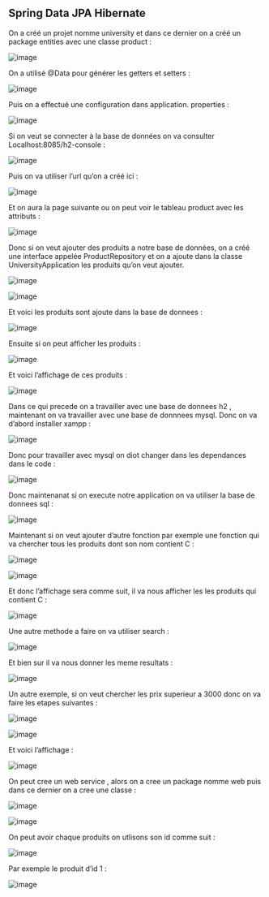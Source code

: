 Spring Data JPA Hibernate
---------------------------------------------------------------------------------------------------------------------------------



On a créé un projet nomme university et dans ce dernier on a créé un package entities avec une classe product :

![image](https://github.com/loubnabaroudi/BAROUDI_LOUBNA_JEE/assets/154988277/ae8379cb-6d87-439b-aade-80ac1286fa1b)


On a utilisé @Data pour générer les getters et setters :

![image](https://github.com/loubnabaroudi/BAROUDI_LOUBNA_JEE/assets/154988277/d2822e48-b249-4dd7-b53a-b2b6bacca1fc)


Puis on a effectué une configuration dans application. properties :

![image](https://github.com/loubnabaroudi/BAROUDI_LOUBNA_JEE/assets/154988277/20782f4e-7961-4109-9f4d-18344bbd298b)


Si on veut se connecter à la base de données on va consulter Localhost:8085/h2-console :

![image](https://github.com/loubnabaroudi/BAROUDI_LOUBNA_JEE/assets/154988277/198b19e5-a5ef-4ca6-b57c-af97641abd72)


Puis on va utiliser l’url qu’on a créé ici :

![image](https://github.com/loubnabaroudi/BAROUDI_LOUBNA_JEE/assets/154988277/c5dff06f-824f-4b02-94cb-594738a46c62)


Et on aura la page suivante ou on peut voir le tableau product avec les attributs :

![image](https://github.com/loubnabaroudi/BAROUDI_LOUBNA_JEE/assets/154988277/9b5cc115-6b81-406d-a1aa-4cbbac8f5b30)


Donc si on veut ajouter des produits a notre base de données, on a créé une interface appelée ProductRepository et on a ajoute dans la classe UniversityApplication les produits qu’on veut ajouter.

![image](https://github.com/loubnabaroudi/BAROUDI_LOUBNA_JEE/assets/154988277/67a59174-3b00-481b-a94d-b000b7871680)

![image](https://github.com/loubnabaroudi/BAROUDI_LOUBNA_JEE/assets/154988277/c1f70d5b-7e03-4c98-81f2-e8fe1f106b0c)


Et voici les produits sont ajoute dans la base de donnees :

![image](https://github.com/loubnabaroudi/BAROUDI_LOUBNA_JEE/assets/154988277/3ae41fd1-c50f-44ec-a6e1-ec1cadabb7e4)


Ensuite si on peut afficher les produits :

![image](https://github.com/loubnabaroudi/BAROUDI_LOUBNA_JEE/assets/154988277/7f6ef42f-211a-4e73-8515-8efafc505ce6)


Et voici l’affichage de ces produits :

![image](https://github.com/loubnabaroudi/BAROUDI_LOUBNA_JEE/assets/154988277/3143d21a-739e-4b66-be09-2b74c4418a35)


Dans ce qui precede on a travailler avec une base de donnees h2 , maintenant on va travailler avec une base de donnnees  mysql. Donc on va d’abord installer xampp :

![image](https://github.com/loubnabaroudi/BAROUDI_LOUBNA_JEE/assets/154988277/be50c662-64d1-4da9-a1ce-660eaad13c5b)


Donc pour travailler avec mysql on diot changer dans les dependances dans le code :

![image](https://github.com/loubnabaroudi/BAROUDI_LOUBNA_JEE/assets/154988277/0384fbc5-825c-403d-b22b-a1325bd4e0a5)


Donc maintenanat si on execute notre application on va utiliser la base de donnees sql :

![image](https://github.com/loubnabaroudi/BAROUDI_LOUBNA_JEE/assets/154988277/c6e486a7-05b2-4dce-bd60-527b98ad7b70)


Maintenant si on veut ajouter d’autre fonction par exemple une fonction qui va chercher tous les produits dont son nom contient C : 

![image](https://github.com/loubnabaroudi/BAROUDI_LOUBNA_JEE/assets/154988277/5b9cddf5-f945-4948-ad19-0aa4a9989271)

![image](https://github.com/loubnabaroudi/BAROUDI_LOUBNA_JEE/assets/154988277/28ad088d-1e3b-4e64-ba10-1b3943101aa1)


Et donc l’affichage sera comme suit, il va nous afficher les les produits qui contient C :

![image](https://github.com/loubnabaroudi/BAROUDI_LOUBNA_JEE/assets/154988277/47071919-40fe-44fc-a7cc-05511949c347)


Une autre methode a faire on va utiliser search :

![image](https://github.com/loubnabaroudi/BAROUDI_LOUBNA_JEE/assets/154988277/f3e4ce33-b25c-4ecf-8c4f-4fa3eb80e15b)


Et bien sur il va nous donner les meme resultats :

![image](https://github.com/loubnabaroudi/BAROUDI_LOUBNA_JEE/assets/154988277/75753764-a54e-4663-b3c3-ec1ca6d182fe)


Un autre exemple, si on veut chercher les prix superieur a 3000 donc on va faire les etapes suivantes :

![image](https://github.com/loubnabaroudi/BAROUDI_LOUBNA_JEE/assets/154988277/810fe3e3-3f64-4820-b8ad-318a63530b64)

![image](https://github.com/loubnabaroudi/BAROUDI_LOUBNA_JEE/assets/154988277/a2a7f468-c967-49c2-b177-869171160c7f)


Et voici l’affichage :

![image](https://github.com/loubnabaroudi/BAROUDI_LOUBNA_JEE/assets/154988277/cc3e16f7-4c46-4fae-97b5-ce1f4fa05a55)


On peut cree un web service , alors on a cree un package nomme web puis dans ce dernier on a cree une classe :

![image](https://github.com/loubnabaroudi/BAROUDI_LOUBNA_JEE/assets/154988277/f357edee-0baa-471e-b290-db16fe2fe73d)

![image](https://github.com/loubnabaroudi/BAROUDI_LOUBNA_JEE/assets/154988277/de7892b4-97a9-450c-a818-4e48c4d43065)


On peut avoir chaque produits on utlisons son id comme suit :

![image](https://github.com/loubnabaroudi/BAROUDI_LOUBNA_JEE/assets/154988277/c54bde91-c4cc-4c8f-96c6-0dadc05afe3b)


Par exemple le produit d’id 1 :

![image](https://github.com/loubnabaroudi/BAROUDI_LOUBNA_JEE/assets/154988277/ff469456-2ca0-450f-b587-02b2ec769b3c)















